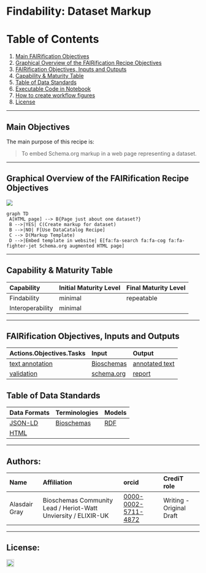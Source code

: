 # Findability: Dataset Markup

# Table of Contents

1. [Main FAIRification Objectives](#Main%20FAIRification%20Objectives)
2. [Graphical Overview of the FAIRification Recipe Objectives](#Graphical%20Overview%20of%20the%20FAIRification%20Recipe%20Objectives)
3. [FAIRification Objectives, Inputs and Outputs](#FAIRification%20Objectives,%20Inputs%20and%20Outputs)
4. [Capability & Maturity Table](#Capability%20&%20Maturity%20Table)
5. [Table of Data Standards](#Table%20of%20Data%20Standards)
6. [Executable Code in Notebook](#Executable%20Code%20in%20Notebook)
7. [How to create workflow figures](#How%20to%20create%20workflow%20figures)
8. [License](#License)

---

## Main Objectives

The main purpose of this recipe is:

> To embed Schema.org markup in a web page representing a dataset.

___


## Graphical Overview of the FAIRification Recipe Objectives

[![](https://mermaid.ink/img/eyJjb2RlIjoiZ3JhcGggVERcbiBBW0hUTUwgcGFnZV0gLS0-IEJ7UGFnZSBqdXN0IGFib3V0IG9uZSBkYXRhc2V0P31cbiBCIC0tPnxZRVN8IEMoQ3JlYXRlIG1hcmt1cCBmb3IgZGF0YXNldClcbiBCIC0tPnxOT3wgRltVc2UgRGF0YUNhdGFsb2cgUmVjaXBlXVxuIEMgLS0-IEQoTWFya3VwIFRlbXBsYXRlKVxuIEQgLS0-fEVtYmVkIHRlbXBsYXRlIGluIHdlYnNpdGV8IEVbZmE6ZmEtc2VhcmNoIGZhOmZhLWNvZyBmYTpmYS1maWdodGVyLWpldCBTY2hlbWEub3JnIGF1Z21lbnRlZCBIVE1MIHBhZ2VdIiwibWVybWFpZCI6eyJ0aGVtZSI6ImRlZmF1bHQifSwidXBkYXRlRWRpdG9yIjpmYWxzZX0)](https://mermaid-js.github.io/mermaid-live-editor/#/edit/eyJjb2RlIjoiZ3JhcGggVERcbiBBW0hUTUwgcGFnZV0gLS0-IEJ7UGFnZSBqdXN0IGFib3V0IG9uZSBkYXRhc2V0P31cbiBCIC0tPnxZRVN8IEMoQ3JlYXRlIG1hcmt1cCBmb3IgZGF0YXNldClcbiBCIC0tPnxOT3wgRltVc2UgRGF0YUNhdGFsb2cgUmVjaXBlXVxuIEMgLS0-IEQoTWFya3VwIFRlbXBsYXRlKVxuIEQgLS0-fEVtYmVkIHRlbXBsYXRlIGluIHdlYnNpdGV8IEVbZmE6ZmEtc2VhcmNoIGZhOmZhLWNvZyBmYTpmYS1maWdodGVyLWpldCBTY2hlbWEub3JnIGF1Z21lbnRlZCBIVE1MIHBhZ2VdIiwibWVybWFpZCI6eyJ0aGVtZSI6ImRlZmF1bHQifSwidXBkYXRlRWRpdG9yIjpmYWxzZX0)

```
graph TD
 A[HTML page] --> B{Page just about one dataset?}
 B -->|YES| C(Create markup for dataset)
 B -->|NO| F[Use DataCatalog Recipe]
 C --> D(Markup Template)
 D -->|Embed template in website| E[fa:fa-search fa:fa-cog fa:fa-fighter-jet Schema.org augmented HTML page]
```

___

## Capability & Maturity Table

| Capability  | Initial Maturity Level | Final Maturity Level  |
| :------------- | :------------- | :------------- |
| Findability | minimal | repeatable |
| Interoperability | minimal |  |

----


## FAIRification Objectives, Inputs and Outputs

| Actions.Objectives.Tasks  | Input | Output  |
| :------------- | :------------- | :------------- |
| [text annotation](http://edamontology.org/operation_3778)  | [Bioschemas](https://fairsharing.org/FAIRsharing.20sbr9) | [annotated text](http://edamontology.org/data_3779)  |
| [validation](http://edamontology.org/operation_2428) | [schema.org](https://fairsharing.org/FAIRsharing.hzdzq8) | [report](http://edamontology.org/data_2048) |


## Table of Data Standards

| Data Formats  | Terminologies | Models  |
| :------------- | :------------- | :------------- |
| [JSON-LD](http://edamontology.org/format_3749)  | [Bioschemas](https://fairsharing.org/FAIRsharing.20sbr9) | [RDF](http://edamontology.org/data_2353)  |
| [HTML](http://edamontology.org/format_2331) | | |
___

## Authors:

| Name          | Affiliation                                                  | orcid                                                        | CrediT role              |
| :------------ | :----------------------------------------------------------- | :----------------------------------------------------------- | :----------------------- |
| Alasdair Gray | Bioschemas Community Lead / Heriot-Watt Unviersity / ELIXIR-UK | [0000-0002-5711-4872](https://orcid.org/0000-0002-5711-4872) | Writing - Original Draft |

___


## License:

<a href="https://creativecommons.org/licenses/by/4.0/"><img src="https://mirrors.creativecommons.org/presskit/buttons/80x15/png/by-sa.png" height="20"/></a>
